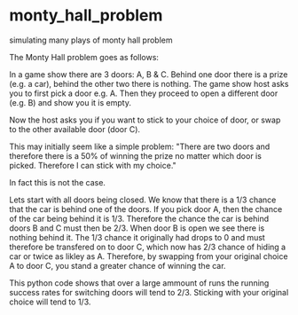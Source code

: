 # monty_hall_problem
simulating many plays of monty hall problem


The Monty Hall problem goes as follows:

In a game show there are 3 doors: A, B & C. Behind one door there is a prize (e.g. a car), behind the other two there is nothing.
The game show host asks you to first pick a door e.g. A. Then they proceed to open a different door (e.g. B) and show you it is empty.

Now the host asks you if you want to stick to your choice of door, or swap to the other available door (door C).

This may initially seem like a simple problem: "There are two doors and therefore there is a 50% of winning the prize no matter which door is picked. 
Therefore I can stick with my choice."

In fact this is not the case.

Lets start with all doors being closed. We know that there is a 1/3 chance that the car is behind one of the doors.
If you pick door A, then the chance of the car being behind it is 1/3. 
Therefore the chance the car is behind doors B and C must then be 2/3.
When door B is open we see there is nothing behind it. 
The 1/3 chance it originally had drops to 0 and must therefore be transfered on to door C,
which now has 2/3 chance of hiding a car or twice as likley as A. 
Therefore, by swapping from your original choice A to door C, you stand a greater chance of winning the car.

This python code shows that over a large ammount of runs the running success rates for switching doors will tend to 2/3. 
Sticking with your original choice will tend to 1/3.
